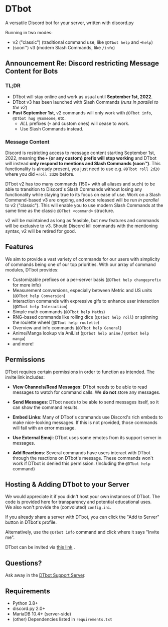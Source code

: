 # DTbot

A versatile Discord bot for your server, written with discord.py

Running in two modes:

* v2 ("classic") (traditional command use, like `@DTbot help` and `+help`)
* (soon™) v3 (modern Slash Commands, like `/info`)

## Announcement Re: Discord restricting Message Content for Bots

### TL;DR

* DTbot will stay online and work as usual until **September 1st, 2022**.
* DTbot v3 has been launched with Slash Commands (*runs in parallel to the v2*)
* **Past September 1st**, v2 commands will only work with `@DTbot info`, `@DTbot hug @someone`, etc.
  * *ALL* prefixes (`+` and custom ones) will cease to work.
  * Use Slash Commands instead.

### Message Content

Discord is restricting access to message content starting September 1st, 2022, meaning **the `+` (or any custom)
prefix will stop working** and DTbot will instead **only respond to mentions and Slash Commands (soon™)**. This
functionality is already present, you just need to use e.g. `@DTbot roll 2d20` where you did `+roll 2d20` before.

DTbot v2 has too many commands (150+ with all aliases and such) to be able to transition to Discord's Slash
Commands without losing any functionality while staying true to its focus on ease of use.
Work on a Slash Command-based v3 are ongoing, and once released will be run *in parallel* to v2 ("classic"). This will
enable you to use modern Slash Commands at the same time as the classic `@DTbot <command>` structure.

v2 will be maintained as long as feasible, but new features and commands will be exclusive to v3. Should Discord
kill commands with the mentioning syntax, v2 will be retired for good.

## Features

We aim to provide a vast variety of commands for our users with simplicity of commands being one of our top priorities.
With our array of command modules, DTbot provides:

* Customizable prefixes on a per-server basis (`@DTbot help changeprefix` for more info)
* Measurement conversions, especially between Metric and US units (`@DTbot help Conversion`)
* Interaction commands with expressive gifs to enhance user interaction (`@DTbot help Interaction`)
* Simple math commands (`@DTbot help Maths`)
* RNG-based commands like rolling dice (`@DTbot help roll`) or spinning the roulette wheel (`@DTbot help roulette`)
* Overview and info commands (`@DTbot help General`)
* Anime/Manga lookup via AniList (`@DTbot help anime` / `@DTbot help manga`)
* and more!

## Permissions

DTbot requires certain permissions in order to function as intended. The invite link includes:

- **View Channels/Read Messages**: DTbot needs to be able to read messages to watch for command calls. We **do not**
  store any messages.

- **Send Messages**: DTbot needs to be able to send messages itself, so it can show the command results.

- **Embed Links**: Many of DTbot's commands use Discord's rich embeds to make nice-looking messages. If this is not
  provided, those commands will fail with an error message.

- **Use External Emoji**: DTbot uses some emotes from its support server in messages.

- **Add Reactions**: Several commands have users interact with DTbot through the reactions on DTbot's message. These
  commands won't work if DTbot is denied this permission. (Including the `@DTbot help` command)

## Hosting & Adding DTbot to your Server

We would appreciate it if you didn't host your own instances of DTbot. The code is provided here for transparency and
potential educational uses.<br>
We also won't provide the (convoluted) `config.ini`.

If you already share a server with DTbot, you can click the "Add to Server" button in DTbot's profile.

Alternatively, use the `@DTbot info` command and click where it says "Invite me".

DTbot can be invited
via [this link](https://discord.com/api/oauth2/authorize?client_id=472730689599569921&permissions=281664&scope=applications.commands%20bot)
.

## Questions?

Ask away in the [DTbot Support Server](https://discord.gg/kSPMd2v).

## Requirements

* Python 3.8+
* discord.py 2.0+
* MariaDB 10.4+ (server-side)
* (other) Dependencies listed in `requirements.txt`
